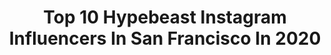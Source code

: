---
title: Top 10 Hypebeast Instagram Influencers In San Francisco In 2020
description: >-
  Find top hypebeast Instagram influencers in San Francisco in 2020. Most popular hashtags: #hypebeast #sanfrancisco #highsnobiety #artofvisuals.
platform: Instagram
profiles:
  - username: "fearlesshairdresser"
    fullname: >-
      Justin Thomas
    location: "United States"
    followers: 46738
    engagement: 121
    commentsToLikes: 0.043588
    id: ck6tqzhsrvswr0j711to94uoq
    verified: false
    hashtags: "#hypebeast, #sacramentohair, #sacramentoextensions, #hanzonation"
  - username: "wetvisuals_"
    fullname: >-
      Wet Visuals
    location: "United States"
    followers: 34718
    engagement: 276
    commentsToLikes: 0.495972
    id: ck5ciu1abtdcl0i11bz0bp3em
    verified: false
    hashtags: "#filmproduction, #atlanta, #jaypushayoucrazy, #2kbaby"
  - username: "lazysnorlax"
    fullname: >-
      Adham
    location: "United States"
    followers: 5600
    engagement: 1006
    commentsToLikes: 0.277936
    id: ck5hofv6hphmf0i11k1ihx5dp
    verified: false
    hashtags: "#uniqlousa, #homegrownsneakers, #sanfrancisco, #gentlemengrid"
  - username: "faithylimon"
    fullname: >-
      Faithy Limon
    location: "United States"
    followers: 5346
    engagement: 1537
    commentsToLikes: 0.035353
    id: ck13ati4rs3tk0i196qghiz2x
    verified: false
    hashtags: "#sfxmakeup, #coupletravels, #travelcouplegoals, #ravelook"
  - username: "fermz503"
    fullname: >-
      Fernando M.
    location: "United States"
    followers: 9512
    engagement: 117
    commentsToLikes: 0.048334
    id: ck13bd71guv4h0i19q1284r2d
    verified: false
    hashtags: "#momentchallenge, #flexfromhome, #yeezymafia, #stockxsneakers"
  - username: "amariswoo"
    fullname: >-
      Amaris Woo
    location: "United States"
    followers: 2789
    engagement: 756
    commentsToLikes: 0.079189
    id: ck15tqsh1jfyp0i19ftqg92lz
    verified: false
    hashtags: "#streetclassics, #slander, #bayareamusicphotographer, #streetmobs"
  - username: "beaucoeur"
    fullname: >-
      Irene Lorraine (Run by Mama)
    location: "United States"
    followers: 14130
    engagement: 578
    commentsToLikes: 0.366914
    id: ck6tnia6a9wd10j71oqdwpnxp
    verified: false
    hashtags: "#sundayfunday, #kambiakids, #smile, #vans"
  - username: "sek.ops"
    fullname: >-
      James
    location: "United States"
    followers: 9521
    engagement: 1445
    commentsToLikes: 0.045505
    id: ck0vw2xptrv4x0i19rrdif932
    verified: false
    hashtags: "#nowrongwaysf, #captureperfection, #visualmobs, #polarpro"
  - username: "mikelindle"
    fullname: >-
      Mike Lindle | Los Angeles
    location: "United States"
    followers: 17055
    engagement: 549
    commentsToLikes: 0.071114
    id: ck0vwsqvcvf8v0i19m6iwnucc
    verified: false
    hashtags: "#bleachmyfilm, #ofhumans, #creatorclass, #instagramatlanta"
  - username: "naw_sir"
    fullname: >-
      Nasser Al-Rayess | ناصر
    location: "United States"
    followers: 3747
    engagement: 1814
    commentsToLikes: 0.118714
    id: ck1394octji9f0i19olg1cegu
    verified: false
    hashtags: "#sanfranciscoliving, #babyyodaedit, #valentinesdaygift, #followthejourney"
---